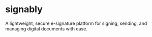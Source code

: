 # signably
A lightweight, secure e-signature platform for signing, sending, and managing digital documents with ease.
